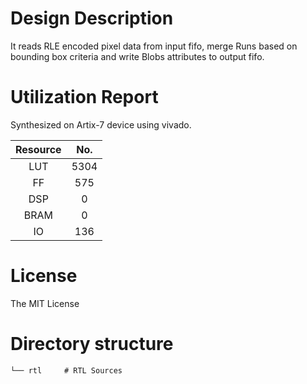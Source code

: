 # Design Description

It reads RLE encoded pixel data from input fifo, merge Runs based on bounding box criteria and write Blobs attributes to output fifo.

# Utilization Report
Synthesized on Artix-7 device using vivado.

|Resource| No.|
|:---:|:---:|
|LUT|5304|
|FF|575|
|DSP|0|
|BRAM|0|
|IO|136|

# License
The MIT License

# Directory structure

    └── rtl     # RTL Sources
